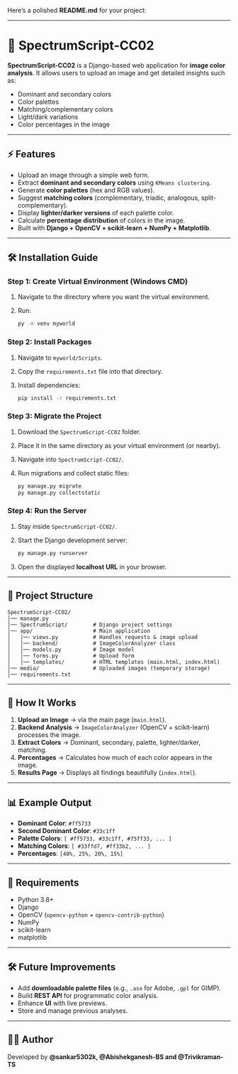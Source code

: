Here’s a polished **README.md** for your project:

---

# 🎨 SpectrumScript-CC02

**SpectrumScript-CC02** is a Django-based web application for **image color analysis**.
It allows users to upload an image and get detailed insights such as:

* Dominant and secondary colors
* Color palettes
* Matching/complementary colors
* Light/dark variations
* Color percentages in the image

---

## ⚡ Features

* Upload an image through a simple web form.
* Extract **dominant and secondary colors** using `KMeans clustering`.
* Generate **color palettes** (hex and RGB values).
* Suggest **matching colors** (complementary, triadic, analogous, split-complementary).
* Display **lighter/darker versions** of each palette color.
* Calculate **percentage distribution** of colors in the image.
* Built with **Django + OpenCV + scikit-learn + NumPy + Matplotlib**.

---

## 🛠️ Installation Guide

### **Step 1: Create Virtual Environment (Windows CMD)**

1. Navigate to the directory where you want the virtual environment.
2. Run:

   ```bash
   py -m venv myworld
   ```

### **Step 2: Install Packages**

1. Navigate to `myworld/Scripts`.
2. Copy the `requirements.txt` file into that directory.
3. Install dependencies:

   ```bash
   pip install -r requirements.txt
   ```

### **Step 3: Migrate the Project**

1. Download the `SpectrumScript-CC02` folder.
2. Place it in the same directory as your virtual environment (or nearby).
3. Navigate into `SpectrumScript-CC02/`.
4. Run migrations and collect static files:

   ```bash
   py manage.py migrate
   py manage.py collectstatic
   ```

### **Step 4: Run the Server**

1. Stay inside `SpectrumScript-CC02/`.
2. Start the Django development server:

   ```bash
   py manage.py runserver
   ```
3. Open the displayed **localhost URL** in your browser.

---

## 📂 Project Structure

```
SpectrumScript-CC02/
│── manage.py
│── SpectrumScript/        # Django project settings
│── app/                   # Main application
│   │── views.py           # Handles requests & image upload
│   │── backend/           # ImageColorAnalyzer class
│   │── models.py          # Image model
│   │── forms.py           # Upload form
│   │── templates/         # HTML templates (main.html, index.html)
│── media/                 # Uploaded images (temporary storage)
│── requirements.txt
```

---

## 🚀 How It Works

1. **Upload an Image** → via the main page (`main.html`).
2. **Backend Analysis** → `ImageColorAnalyzer` (OpenCV + scikit-learn) processes the image.
3. **Extract Colors** → Dominant, secondary, palette, lighter/darker, matching.
4. **Percentages** → Calculates how much of each color appears in the image.
5. **Results Page** → Displays all findings beautifully (`index.html`).

---

## 📊 Example Output

* **Dominant Color**: `#ff5733`
* **Second Dominant Color**: `#33c1ff`
* **Palette Colors**: `[ #ff5733, #33c1ff, #75ff33, ... ]`
* **Matching Colors**: `[ #33ffd7, #ff33b2, ... ]`
* **Percentages**: `[40%, 25%, 20%, 15%]`

---

## 📌 Requirements

* Python 3.8+
* Django
* OpenCV (`opencv-python` + `opencv-contrib-python`)
* NumPy
* scikit-learn
* matplotlib

---

## 🛠️ Future Improvements

* Add **downloadable palette files** (e.g., `.ase` for Adobe, `.gpl` for GIMP).
* Build **REST API** for programmatic color analysis.
* Enhance **UI** with live previews.
* Store and manage previous analyses.

---

## 👨‍💻 Author

Developed by **@sankar5302k, @Abishekganesh-BS and @Trivikraman-TS**


